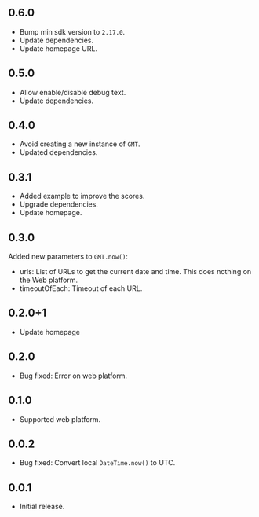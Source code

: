 ## 0.6.0

* Bump min sdk version to `2.17.0`.
* Update dependencies.
* Update homepage URL.

## 0.5.0

* Allow enable/disable debug text.
* Update dependencies.

## 0.4.0

* Avoid creating a new instance of `GMT`.
* Updated dependencies.

## 0.3.1

* Added example to improve the scores.
* Upgrade dependencies.
* Update homepage.

## 0.3.0

Added new parameters to `GMT.now()`:

* urls: List of URLs to get the current date and time. This does nothing on the Web platform.
* timeoutOfEach: Timeout of each URL.

## 0.2.0+1

* Update homepage

## 0.2.0

* Bug fixed: Error on web platform.

## 0.1.0

* Supported web platform.

## 0.0.2

* Bug fixed: Convert local `DateTime.now()` to UTC.

## 0.0.1

* Initial release.
